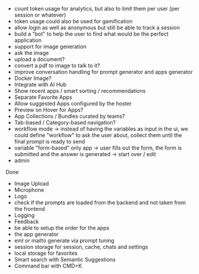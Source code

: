 - count token usage for analytics, but also to limit them per user (per session or whatever)
- token usage could also be used for gamification
- allow login as well as anonymous but still be able to track a session
- build a "bot" to help the user to find what would be the perfect application
- support for image generation
- ask the image
- upload a document?
- convert a pdf to image to talk to it?
- improve conversation handling for prompt generator and apps generator
- Docker Image?
- Integrate with AI Hub
- Show recent apps / smart sorting / recommendations
- Separate Favorite Apps
- Allow suggested Apps configured by the hoster
- Preview on Hover for Apps?
- App Collections / Bundles curated by teams?
- Tab-based / Category-based navigation?
- workflow mode -> instead of having the variables as input in the ui, we could define "workflow" to ask the user about, collect them until the final prompt is ready to send
- variable "form-based" only app -> user fills out the form, the form is submitted and the answer is generated -> start over / edit 
- admin 


Done
- Image Upload
- Microphone
- Logo
- check if the prompts are loaded from the backend and not taken from the frontend
- Logging
- Feedback
- be able to setup the order for the apps
- the app generator
- eml or mailto generate via prompt tuning
- session storage for session, cache, chats and settings
- local storage for favorites
- Smart search with Semantic Suggestions
- Command bar with CMD+K


